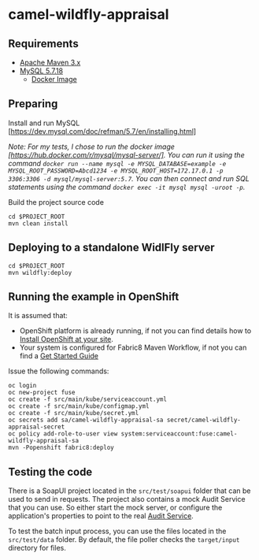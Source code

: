 # camel-wildfly-appraisal

## Requirements

- [Apache Maven 3.x](http://maven.apache.org)
- [MySQL 5.7.18](https://www.mysql.com/oem/)
  - [Docker Image](https://hub.docker.com/r/mysql/mysql-server/)

## Preparing

Install and run MySQL [https://dev.mysql.com/doc/refman/5.7/en/installing.html]

_Note: For my tests, I chose to run the docker image [https://hub.docker.com/r/mysql/mysql-server/]. You can run it using the command `docker run --name mysql -e MYSQL_DATABASE=example -e MYSQL_ROOT_PASSWORD=Abcd1234 -e MYSQL_ROOT_HOST=172.17.0.1 -p 3306:3306 -d mysql/mysql-server:5.7`. You can then connect and run SQL statements using the command `docker exec -it mysql mysql -uroot -p`._

Build the project source code

```
cd $PROJECT_ROOT
mvn clean install
```

## Deploying to a standalone WidlFly server

```
cd $PROJECT_ROOT
mvn wildfly:deploy
```

## Running the example in OpenShift

It is assumed that:

- OpenShift platform is already running, if not you can find details how to [Install OpenShift at your site](https://docs.openshift.com/container-platform/3.9/install_config/index.html).
- Your system is configured for Fabric8 Maven Workflow, if not you can find a [Get Started Guide](https://access.redhat.com/documentation/en-us/red_hat_fuse/7.0/html/fuse_on_openshift_guide/)

Issue the following commands:

```
oc login
oc new-project fuse
oc create -f src/main/kube/serviceaccount.yml
oc create -f src/main/kube/configmap.yml
oc create -f src/main/kube/secret.yml
oc secrets add sa/camel-wildfly-appraisal-sa secret/camel-wildfly-appraisal-secret
oc policy add-role-to-user view system:serviceaccount:fuse:camel-wildfly-appraisal-sa
mvn -Popenshift fabric8:deploy
```

## Testing the code

There is a SoapUI project located in the `src/test/soapui` folder that can be used to send in requests. The project also contains a mock Audit Service that you can use. So either start the mock server, or configure the application's properties to point to the real [Audit Service](https://github.com/joshdreagan/camel-wildfly-audit).

To test the batch input process, you can use the files located in the `src/test/data` folder. By default, the file poller checks the `target/input` directory for files.
